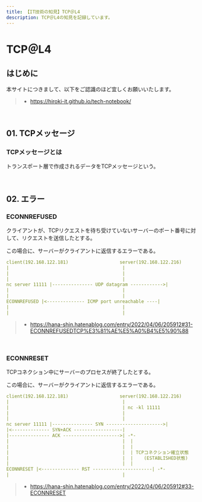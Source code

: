 ```yaml
---
title: 【IT技術の知見】TCP＠L4
description: TCP＠L4の知見を記録しています。
---
```


# TCP＠L4

## はじめに

本サイトにつきまして、以下をご認識のほど宜しくお願いいたします。

> - https://hiroki-it.github.io/tech-notebook/

<br>

## 01. TCPメッセージ

### TCPメッセージとは

トランスポート層で作成されるデータをTCPメッセージという。

<br>

## 02. エラー

### ECONNREFUSED

クライアントが、TCPリクエストを待ち受けていないサーバーのポート番号に対して、リクエストを送信したとする。

この場合に、サーバーがクライアントに返信するエラーである。

```yaml
client(192.168.122.181)                   server(192.168.122.216)
|                                          |
|                                          |
|                                          |
nc server 11111 |--------------- UDP datagram ------------>|
|                                          |
|                                          |
ECONNREFUSED |<-------------- ICMP port unreachable ----|
|                                          |
|                                          |
```

> - https://hana-shin.hatenablog.com/entry/2022/04/06/205912#31-ECONNREFUSEDTCP%E3%81%AE%E5%A0%B4%E5%90%88

<br>

### ECONNRESET

TCPコネクション中にサーバーのプロセスが終了したとする。

この場合に、サーバーがクライアントに返信するエラーである。

```yaml
client(192.168.122.181)                   server(192.168.122.216)
|                                          |
|                                          | nc -kl 11111
|                                          |
|                                          |
nc server 11111 |--------------- SYN --------------------->|
|<-------------- SYN+ACK ------------------|
|--------------- ACK --------------------->| -*-
|                                          |  |
|                                          |  |
|                                          |  | TCPコネクション確立状態
|                                          |  |    (ESTABLISHED状態)
|                                          |  |
ECONNRESET |<-------------- RST ----------------------| -*-
|                                          |
```

> - https://hana-shin.hatenablog.com/entry/2022/04/06/205912#33-ECONNRESET

<br>
